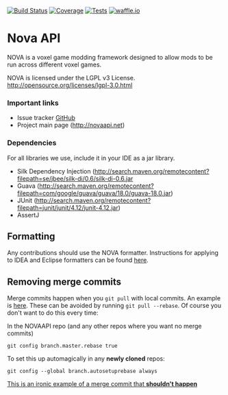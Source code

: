 [![Build Status](https://img.shields.io/travis/NOVA-Team/NOVA-Core.svg?style=flat-square)](https://travis-ci.org/NOVA-Team/NOVA-Core)
[![Coverage](https://img.shields.io/codecov/c/github/NOVA-Team/NOVA-Core.svg?style=flat-square)](https://codecov.io/github/NOVA-Team/NOVA-Core)
[![Tests](https://img.shields.io/jenkins/t/http/ci.novaapi.net/NOVA-Core.svg?style=flat-square)](http://ci.novaapi.net/job/NOVA-Core/lastCompletedBuild/testReport/)
[![waffle.io](https://img.shields.io/badge/tracker-waffle.io-blue.svg?style=flat-square)](https://waffle.io/NOVA-Team/NOVA-Core)

Nova API
========
NOVA is a voxel game modding framework designed to allow mods to be run across different voxel games.

NOVA is licensed under the LGPL v3 License.
http://opensource.org/licenses/lgpl-3.0.html

### Important links
* Issue tracker [GitHub](https://github.com/NOVA-Team/NOVA-Core/issues)
* Project main page (http://novaapi.net)

### Dependencies
For all libraries we use, include it in your IDE as a jar library.

* Silk Dependency Injection (http://search.maven.org/remotecontent?filepath=se/jbee/silk-di/0.6/silk-di-0.6.jar
* Guava (http://search.maven.org/remotecontent?filepath=com/google/guava/guava/18.0/guava-18.0.jar)
* JUnit (http://search.maven.org/remotecontent?filepath=junit/junit/4.12/junit-4.12.jar)
* AssertJ

Formatting
----------
Any contributions should use the NOVA formatter. Instructions for applying to IDEA and Eclipse formatters can be found [here](http://novaapi.net/docs/NOVA%20Development/Formatting/).

Removing merge commits
----------------------
Merge commits happen when you `git pull` with local commits. An example is [here](http://git.io/bseX).
These can be avoided by running `git pull --rebase`. Of course you don't want to do this every time:

In the NOVAAPI repo (and any other repos where you want no merge commits)
```
git config branch.master.rebase true
```

To set this up automagically in any __newly cloned__ repos:

```
git config --global branch.autosetuprebase always
```

[This is an ironic example of a merge commit that __shouldn't happen__](http://git.io/bseX)
